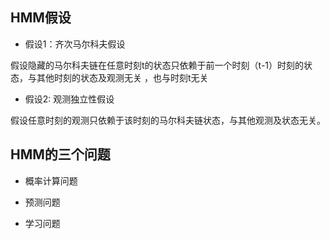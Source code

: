 
## HMM假设

* 假设1：齐次马尔科夫假设

假设隐藏的马尔科夫链在任意时刻t的状态只依赖于前一个时刻（t-1）时刻的状态，与其他时刻的状态及观测无关
，也与时刻t无关

* 假设2: 观测独立性假设

假设任意时刻的观测只依赖于该时刻的马尔科夫链状态，与其他观测及状态无关。

## HMM的三个问题

* 概率计算问题

* 预测问题

* 学习问题


